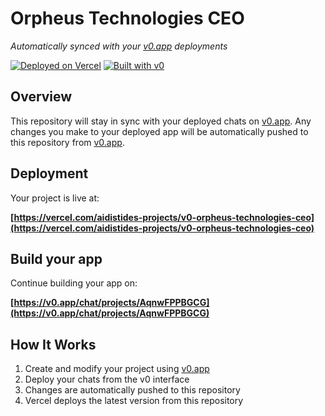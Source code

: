 # Orpheus Technologies CEO

*Automatically synced with your [v0.app](https://v0.app) deployments*

[![Deployed on Vercel](https://img.shields.io/badge/Deployed%20on-Vercel-black?style=for-the-badge&logo=vercel)](https://vercel.com/aidistides-projects/v0-orpheus-technologies-ceo)
[![Built with v0](https://img.shields.io/badge/Built%20with-v0.app-black?style=for-the-badge)](https://v0.app/chat/projects/AqnwFPPBGCG)

## Overview

This repository will stay in sync with your deployed chats on [v0.app](https://v0.app).
Any changes you make to your deployed app will be automatically pushed to this repository from [v0.app](https://v0.app).

## Deployment

Your project is live at:

**[https://vercel.com/aidistides-projects/v0-orpheus-technologies-ceo](https://vercel.com/aidistides-projects/v0-orpheus-technologies-ceo)**

## Build your app

Continue building your app on:

**[https://v0.app/chat/projects/AqnwFPPBGCG](https://v0.app/chat/projects/AqnwFPPBGCG)**

## How It Works

1. Create and modify your project using [v0.app](https://v0.app)
2. Deploy your chats from the v0 interface
3. Changes are automatically pushed to this repository
4. Vercel deploys the latest version from this repository